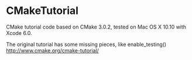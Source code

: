 CMakeTutorial
=============

CMake tutorial code based on CMake 3.0.2, tested on Mac OS X 10.10 with Xcode 6.0.

The original tutorial has some missing pieces, like enable_testing()
http://www.cmake.org/cmake-tutorial/
